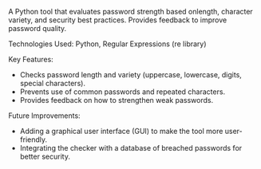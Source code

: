 A Python tool that evaluates password strength based onlength, character variety, and security best practices. Provides feedback to improve password quality.

Technologies Used: Python, Regular Expressions (re library)

Key Features:
- Checks password length and variety (uppercase, lowercase, digits, special characters).
- Prevents use of common passwords and repeated characters.
- Provides feedback on how to strengthen weak passwords.

Future Improvements:
- Adding a graphical user interface (GUI) to make the tool more user-friendly.
- Integrating the checker with a database of breached passwords for better security.
